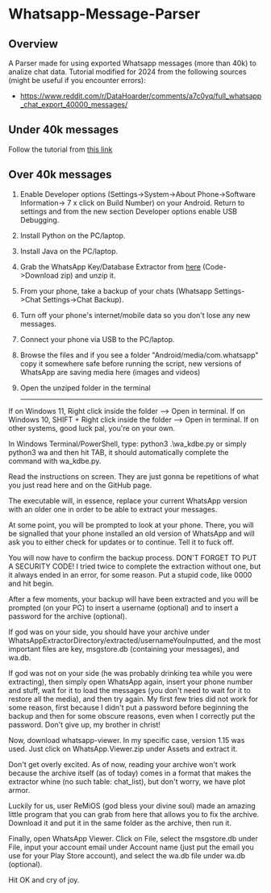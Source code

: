 # Whatsapp-Message-Parser

## Overview
A Parser made for using exported Whatsapp messages (more than 40k) to analize chat data.
Tutorial modified for 2024 from the following sources (might be useful if you encounter errors):
- https://www.reddit.com/r/DataHoarder/comments/a7c0yq/full_whatsapp_chat_export_40000_messages/

## Under 40k messages
Follow the tutorial from [this link](https://faq.whatsapp.com/1180414079177245/?cms_platform=android)

## Over 40k messages
1. Enable Developer options (Settings->System->About Phone->Software Information-> 7 x click on Build Number) on your Android. Return to settings and from the new section Developer options enable USB Debugging.
2. Install Python on the PC/laptop.
3. Install Java on the PC/laptop.
4. Grab the WhatsApp Key/Database Extractor from [here](https://github.com/YuvrajRaghuvanshiS/WhatsApp-Key-Database-Extractor) (Code->Download zip) and unzip it.
5. From your phone, take a backup of your chats (Whatsapp Settings->Chat Settings->Chat Backup).
6. Turn off your phone's internet/mobile data so you don't lose any new messages.
7. Connect your phone via USB to the PC/laptop.
8. Browse the files and if you see a folder "Android/media/com.whatsapp" copy it somewhere safe before running the script, new versions of WhatsApp are saving media here (images and videos)
9. Open the unziped folder in the terminal

    ---------
If on Windows 11, Right click inside the folder --> Open in terminal. If on Windows 10, SHIFT + Right click inside the folder --> Open in terminal. If on other systems, good luck pal, you're on your own.

In Windows Terminal/PowerShell, type: python3 .\wa_kdbe.py or simply python3 wa and then hit TAB, it should automatically complete the command with wa_kdbe.py.

Read the instructions on screen. They are just gonna be repetitions of what you just read here and on the GitHub page.

The executable will, in essence, replace your current WhatsApp version with an older one in order to be able to extract your messages.

At some point, you will be prompted to look at your phone. There, you will be signalled that your phone installed an old version of WhatsApp and will ask you to either check for updates or to continue. Tell it to fuck off.

You will now have to confirm the backup process. DON'T FORGET TO PUT A SECURITY CODE! I tried twice to complete the extraction without one, but it always ended in an error, for some reason. Put a stupid code, like 0000 and hit begin.

After a few moments, your backup will have been extracted and you will be prompted (on your PC) to insert a username (optional) and to insert a password for the archive (optional).

If god was on your side, you should have your archive under WhatsAppExtractorDirectory/extracted/usernameYouInputted, and the most important files are key, msgstore.db (containing your messages), and wa.db.

If god was not on your side (he was probably drinking tea while you were extracting), then simply open WhatsApp again, insert your phone number and stuff, wait for it to load the messages (you don't need to wait for it to restore all the media), and then try again. My first few tries did not work for some reason, first because I didn't put a password before beginning the backup and then for some obscure reasons, even when I correctly put the password. Don't give up, my brother in christ!

Now, download whatsapp-viewer. In my specific case, version 1.15 was used. Just click on WhatsApp.Viewer.zip under Assets and extract it.

Don't get overly excited. As of now, reading your archive won't work because the archive itself (as of today) comes in a format that makes the extractor whine (no such table: chat_list), but don't worry, we have plot armor.

Luckily for us, user ReMiOS (god bless your divine soul) made an amazing little program that you can grab from here that allows you to fix the archive. Download it and put it in the same folder as the archive, then run it.

Finally, open WhatsApp Viewer. Click on File, select the msgstore.db under File, input your account email under Account name (just put the email you use for your Play Store account), and select the wa.db file under wa.db (optional).

Hit OK and cry of joy.
